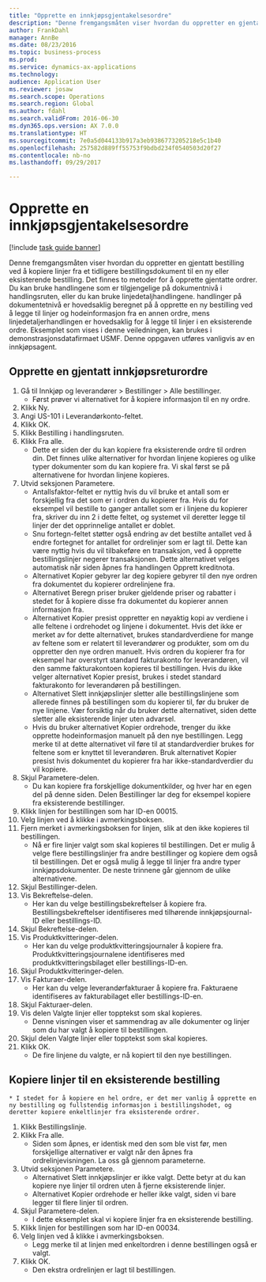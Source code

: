 ```yaml
--- 
title: "Opprette en innkjøpsgjentakelsesordre"
description: "Denne fremgangsmåten viser hvordan du oppretter en gjentatt bestilling ved å kopiere linjer fra et tidligere bestillingsdokument til en ny eller eksisterende bestilling."
author: FrankDahl
manager: AnnBe
ms.date: 08/23/2016
ms.topic: business-process
ms.prod: 
ms.service: dynamics-ax-applications
ms.technology: 
audience: Application User
ms.reviewer: josaw
ms.search.scope: Operations
ms.search.region: Global
ms.author: fdahl
ms.search.validFrom: 2016-06-30
ms.dyn365.ops.version: AX 7.0.0
ms.translationtype: HT
ms.sourcegitcommit: 7e0a5d044133b917a3eb9386773205218e5c1b40
ms.openlocfilehash: 257582d889ff55753f9bdbd234f0540503d20f27
ms.contentlocale: nb-no
ms.lasthandoff: 09/29/2017

---
```

# <a name="create-a-repeat-purchase-order"></a>Opprette en innkjøpsgjentakelsesordre

[!include [task guide banner](../../includes/task-guide-banner.md)]

Denne fremgangsmåten viser hvordan du oppretter en gjentatt bestilling ved å kopiere linjer fra et tidligere bestillingsdokument til en ny eller eksisterende bestilling. Det finnes to metoder for å opprette gjentatte ordrer. Du kan bruke handlingene som er tilgjengelige på dokumentnivå i handlingsruten, eller du kan bruke linjedetaljhandlingene. handlinger på dokumentetnivå er hovedsaklig beregnet på å opprette en ny bestilling ved å legge til linjer og hodeinformasjon fra en annen ordre, mens linjedetaljerhandlingen er hovedsaklig for å legge til linjer i en eksisterende ordre. Eksemplet som vises i denne veiledningen, kan brukes i demonstrasjonsdatafirmaet USMF. Denne oppgaven utføres vanligvis av en innkjøpsagent.


## <a name="create-a-new-repeat-purchase-order"></a>Opprette en gjentatt innkjøpsreturordre
1. Gå til Innkjøp og leverandører > Bestillinger > Alle bestillinger.
    * Først prøver vi alternativet for å kopiere informasjon til en ny ordre.  
2. Klikk Ny.
3. Angi US-101 i Leverandørkonto-feltet.
4. Klikk OK.
5. Klikk Bestilling i handlingsruten.
6. Klikk Fra alle.
    * Dette er siden der du kan kopiere fra eksisterende ordre til ordren din. Det finnes ulike alternativer for hvordan linjene kopieres og ulike typer dokumenter som du kan kopiere fra. Vi skal først se på alternativene for hvordan linjene kopieres.   
7. Utvid seksjonen Parametere.
    * Antallsfaktor-feltet er nyttig hvis du vil bruke et antall som er forskjellig fra det som er i ordren du kopierer fra. Hvis du for eksempel vil bestille to ganger antallet som er i linjene du kopierer fra, skriver du inn 2 i dette feltet, og systemet vil deretter legge til linjer der det opprinnelige antallet er doblet.  
    * Snu fortegn-feltet støtter også endring av det bestilte antallet ved å endre fortegnet for antallet for ordrelinjer som er lagt til. Dette kan være nyttig hvis du vil tilbakeføre en transaksjon, ved å opprette bestillingslinjer negerer transaksjonen. Dette alternativet velges automatisk når siden åpnes fra handlingen Opprett kreditnota.  
    * Alternativet Kopier gebyrer lar deg kopiere gebyrer til den nye ordren fra dokumentet du kopierer ordrelinjene fra.  
    * Alternativet Beregn priser bruker gjeldende priser og rabatter i stedet for å kopiere disse fra dokumentet du kopierer annen informasjon fra.  
    * Alternativet Kopier presist oppretter en nøyaktig kopi av verdiene i alle feltene i ordrehodet og linjene i dokumentet. Hvis det ikke er merket av for dette alternativet, brukes standardverdiene for mange av feltene som er relatert til leverandører og produkter, som om du oppretter den nye ordren manuelt. Hvis ordren du kopierer fra for eksempel har overstyrt standard fakturakonto for leverandøren, vil den samme fakturakontoen kopieres til bestillingen. Hvis du ikke velger alternativet Kopier presist, brukes i stedet standard fakturakonto for leverandøren på bestillingen.  
    * Alternativet Slett innkjøpslinjer sletter alle bestillingslinjene som allerede finnes på bestillingen som du kopierer til, før du bruker de nye linjene. Vær forsiktig når du bruker dette alternativet, siden dette sletter alle eksisterende linjer uten advarsel.  
    * Hvis du bruker alternativet Kopier ordrehode, trenger du ikke opprette hodeinformasjon manuelt på den nye bestillingen. Legg merke til at dette alternativet vil føre til at standardverdier brukes for feltene som er knyttet til leverandøren. Bruk alternativet Kopier presist hvis dokumentet du kopierer fra har ikke-standardverdier du vil kopiere.  
8. Skjul Parametere-delen.
    * Du kan kopiere fra forskjellige dokumentkilder, og hver har en egen del på denne siden. Delen Bestillinger lar deg for eksempel kopiere fra eksisterende bestillinger.  
9. Klikk linjen for bestillingen som har ID-en 00015. 
10. Velg linjen ved å klikke i avmerkingsboksen.
11. Fjern merket i avmerkingsboksen for linjen, slik at den ikke kopieres til bestillingen.
    * Nå er fire linjer valgt som skal kopieres til bestillingen. Det er mulig å velge flere bestillingslinjer fra andre bestillinger og kopiere dem også til bestillingen. Det er også mulig å legge til linjer fra andre typer innkjøpsdokumenter. De neste trinnene går gjennom de ulike alternativene.  
12. Skjul Bestillinger-delen.
13. Vis Bekreftelse-delen.
    * Her kan du velge bestillingsbekreftelser å kopiere fra. Bestillingsbekreftelser identifiseres med tilhørende innkjøpsjournal-ID eller bestillings-ID.  
14. Skjul Bekreftelse-delen.
15. Vis Produktkvitteringer-delen.
    * Her kan du velge produktkvitteringsjournaler å kopiere fra. Produktkvitteringsjournalene identifiseres med produktkvitteringsbilaget eller bestillings-ID-en.   
16. Skjul Produktkvitteringer-delen.
17. Vis Fakturaer-delen.
    * Her kan du velge leverandørfakturaer å kopiere fra. Fakturaene identifiseres av fakturabilaget eller bestillings-ID-en.   
18. Skjul Fakturaer-delen.
19. Vis delen Valgte linjer eller topptekst som skal kopieres.
    * Denne visningen viser et sammendrag av alle dokumenter og linjer som du har valgt å kopiere til bestillingen.   
20. Skjul delen Valgte linjer eller topptekst som skal kopieres.
21. Klikk OK.
    * De fire linjene du valgte, er nå kopiert til den nye bestillingen.   

## <a name="copy-lines-to-an-existing-purchase-order"></a>Kopiere linjer til en eksisterende bestilling
    * I stedet for å kopiere en hel ordre, er det mer vanlig å opprette en ny bestilling og fullstendig informasjon i bestillingshodet, og deretter kopiere enkeltlinjer fra eksisterende ordrer.  
1. Klikk Bestillingslinje.
2. Klikk Fra alle.
    * Siden som åpnes, er identisk med den som ble vist før, men forskjellige alternativer er valgt når den åpnes fra ordrelinjevisningen. La oss gå gjennom parameterne.   
3. Utvid seksjonen Parametere.
    * Alternativet Slett innkjøpslinjer er ikke valgt. Dette betyr at du kan kopiere nye linjer til ordren uten å fjerne eksisterende linjer.   
    * Alternativet Kopier ordrehode er heller ikke valgt, siden vi bare legger til flere linjer til ordren.   
4. Skjul Parametere-delen.
    * I dette eksemplet skal vi kopiere linjer fra en eksisterende bestilling.   
5. Klikk linjen for bestillingen som har ID-en 00034. 
6. Velg linjen ved å klikke i avmerkingsboksen.
    * Legg merke til at linjen med enkeltordren i denne bestillingen også er valgt.  
7. Klikk OK.
    * Den ekstra ordrelinjen er lagt til bestillingen.  


